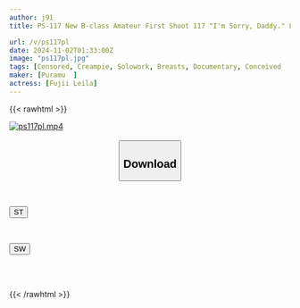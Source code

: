 ```yaml
---
author: j91
title: PS-117 New B-class Amateur First Shoot 117 "I'm Sorry, Daddy." Leila, 29 Years Old, Works At A Ramen Shop. Beautiful Breasts, Beautiful Nipples. A Beautiful Woman With Everything Is Beautiful. "I Want To See What My Sex Feels Like!!" "I Wonder If I Can Masturbate While Watching Myself Having Sex." "I'm Looking Forward To It." Leila Fujii

url: /v/ps117pl
date: 2024-11-02T01:33:00Z
image: "ps117pl.jpg"
tags: [Censored, Creampie, Solowork, Breasts, Documentary, Conceived	]
maker: [Puramu  ]
actress: [Fujii Leila]
---
```



{{< rawhtml >}}

<div class="video" data-videoid="d8xQPaQgrvHZ9X">
    <a href="javascript:;">
        <img src="/v/ps117pl/ps117pl.jpg" width="WIDTH" height="HEIGHT" alt="ps117pl.mp4" loading="lazy">
    </a>
</div>

<script type="text/javascript" src="https://j91.asia/asset/on-demand-st.js"></script>

<br>
  <link rel="stylesheet" href="https://j91.asia/asset/bs5.css">
  
  <center>
  <button class="btn btn-primary" type="button" data-bs-toggle="collapse" data-bs-target=".multi-collapse" aria-expanded="false" aria-controls="multiCollapseExample1 multiCollapseExample2"><h2>Download</h2></button></center>
</p>
<div class="row">
  <div class="col">
    <div class="collapse multi-collapse" id="multiCollapseExample1">
      <div class="card card-body">
	      	      <br>
<div class="buttons">  
<p><a href="/v/ps117pl/st.html" target="_blank"><button class="btn-hover color-3"><i class="fa fa-download"></i> ST</button></a></p></div>
    </div>
  </div>
</div>
  <div class="col">
    <div class="collapse multi-collapse" id="multiCollapseExample2">
      <div class="card card-body">
	      <br>
<div class="buttons">
<p><a href="/v/ps117pl/sw.html" target="_blank"><button class="btn-hover color-2"><i class="fa fa-download"></i> SW</button></a></p></div>
<br><br>
      </div>
    </div>
  </div>
</div>

{{< /rawhtml >}}